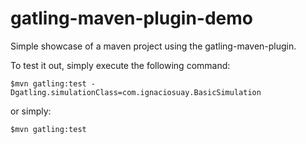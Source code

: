 gatling-maven-plugin-demo
=========================

Simple showcase of a maven project using the gatling-maven-plugin.

To test it out, simply execute the following command:

    $mvn gatling:test -Dgatling.simulationClass=com.ignaciosuay.BasicSimulation

or simply:

    $mvn gatling:test
